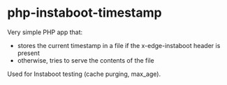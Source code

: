 # php-instaboot-timestamp

Very simple PHP app that:

* stores the current timestamp in a file if the x-edge-instaboot header is present
* otherwise, tries to serve the contents of the file

Used for Instaboot testing (cache purging, max_age).
